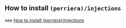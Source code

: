 
## How to install `(perriera)/injections`
see [How to install (perriera)/injections](https://github.com/perriera/injections)
